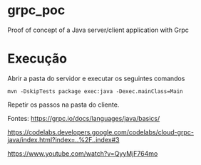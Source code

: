 # grpc_poc
Proof of concept of a Java server/client application with Grpc

# Execução
Abrir a pasta do servidor e executar os seguintes comandos

`mvn -DskipTests package exec:java -Dexec.mainClass=Main`

Repetir os passos na pasta do cliente.

Fontes:
https://grpc.io/docs/languages/java/basics/

https://codelabs.developers.google.com/codelabs/cloud-grpc-java/index.html?index=..%2F..index#3

https://www.youtube.com/watch?v=QyyMjF764mo
